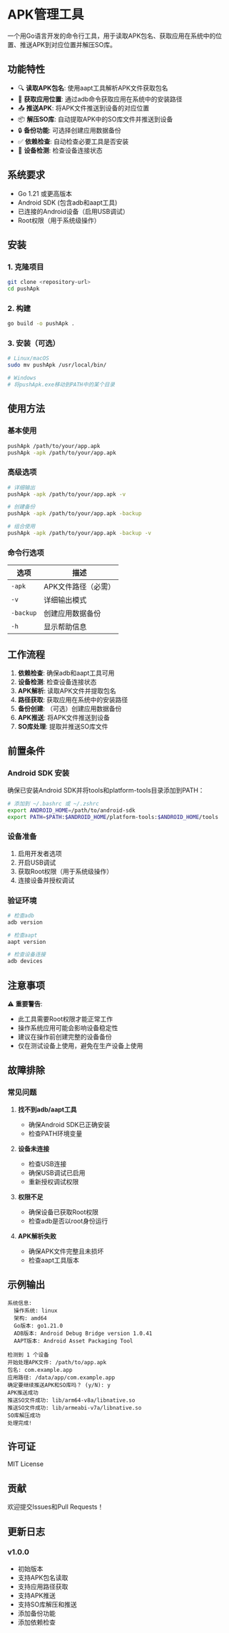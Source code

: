 # APK管理工具

一个用Go语言开发的命令行工具，用于读取APK包名、获取应用在系统中的位置、推送APK到对应位置并解压SO库。

## 功能特性

- 🔍 **读取APK包名**: 使用aapt工具解析APK文件获取包名
- 📍 **获取应用位置**: 通过adb命令获取应用在系统中的安装路径
- 📤 **推送APK**: 将APK文件推送到设备的对应位置
- 📦 **解压SO库**: 自动提取APK中的SO库文件并推送到设备
- 🔒 **备份功能**: 可选择创建应用数据备份
- ✅ **依赖检查**: 自动检查必要工具是否安装
- 📱 **设备检测**: 检查设备连接状态

## 系统要求

- Go 1.21 或更高版本
- Android SDK (包含adb和aapt工具)
- 已连接的Android设备（启用USB调试）
- Root权限（用于系统级操作）

## 安装

### 1. 克隆项目
```bash
git clone <repository-url>
cd pushApk
```

### 2. 构建
```bash
go build -o pushApk .
```

### 3. 安装（可选）
```bash
# Linux/macOS
sudo mv pushApk /usr/local/bin/

# Windows
# 将pushApk.exe移动到PATH中的某个目录
```

## 使用方法

### 基本使用
```bash
pushApk /path/to/your/app.apk
pushApk -apk /path/to/your/app.apk
```

### 高级选项
```bash
# 详细输出
pushApk -apk /path/to/your/app.apk -v

# 创建备份
pushApk -apk /path/to/your/app.apk -backup

# 组合使用
pushApk -apk /path/to/your/app.apk -backup -v
```

### 命令行选项

| 选项 | 描述 |
|------|------|
| `-apk` | APK文件路径（必需） |
| `-v` | 详细输出模式 |
| `-backup` | 创建应用数据备份 |
| `-h` | 显示帮助信息 |

## 工作流程

1. **依赖检查**: 确保adb和aapt工具可用
2. **设备检测**: 检查设备连接状态
3. **APK解析**: 读取APK文件并提取包名
4. **路径获取**: 获取应用在系统中的安装路径
5. **备份创建**: （可选）创建应用数据备份
6. **APK推送**: 将APK文件推送到设备
7. **SO库处理**: 提取并推送SO库文件

## 前置条件

### Android SDK 安装
确保已安装Android SDK并将tools和platform-tools目录添加到PATH：

```bash
# 添加到 ~/.bashrc 或 ~/.zshrc
export ANDROID_HOME=/path/to/android-sdk
export PATH=$PATH:$ANDROID_HOME/platform-tools:$ANDROID_HOME/tools
```

### 设备准备
1. 启用开发者选项
2. 开启USB调试
3. 获取Root权限（用于系统级操作）
4. 连接设备并授权调试

### 验证环境
```bash
# 检查adb
adb version

# 检查aapt
aapt version

# 检查设备连接
adb devices
```

## 注意事项

⚠️ **重要警告**:
- 此工具需要Root权限才能正常工作
- 操作系统应用可能会影响设备稳定性
- 建议在操作前创建完整的设备备份
- 仅在测试设备上使用，避免在生产设备上使用

## 故障排除

### 常见问题

1. **找不到adb/aapt工具**
   - 确保Android SDK已正确安装
   - 检查PATH环境变量

2. **设备未连接**
   - 检查USB连接
   - 确保USB调试已启用
   - 重新授权调试权限

3. **权限不足**
   - 确保设备已获取Root权限
   - 检查adb是否以root身份运行

4. **APK解析失败**
   - 确保APK文件完整且未损坏
   - 检查aapt工具版本

## 示例输出

```
系统信息:
  操作系统: linux
  架构: amd64
  Go版本: go1.21.0
  ADB版本: Android Debug Bridge version 1.0.41
  AAPT版本: Android Asset Packaging Tool

检测到 1 个设备
开始处理APK文件: /path/to/app.apk
包名: com.example.app
应用路径: /data/app/com.example.app
确定要继续推送APK和SO库吗？ (y/N): y
APK推送成功
推送SO文件成功: lib/arm64-v8a/libnative.so
推送SO文件成功: lib/armeabi-v7a/libnative.so
SO库解压成功
处理完成!
```

## 许可证

MIT License

## 贡献

欢迎提交Issues和Pull Requests！

## 更新日志

### v1.0.0
- 初始版本
- 支持APK包名读取
- 支持应用路径获取
- 支持APK推送
- 支持SO库解压和推送
- 添加备份功能
- 添加依赖检查
